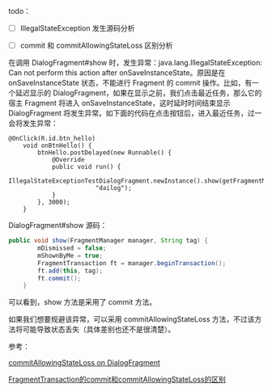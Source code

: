 todo：

- [ ] IllegalStateException 发生源码分析
- [ ] commit 和 commitAllowingStateLoss 区别分析



在调用 DialogFragment#show 时，发生异常：java.lang.IllegalStateException: Can not perform this action after onSaveInstanceState。原因是在 onSaveInstanceState 状态，不能进行 Fragment 的 commit 操作。比如，有一个延迟显示的 DialogFragment，如果在显示之前，我们点击最近任务，那么它的宿主 Fragment 将进入 onSaveInstanceState，这时延时时间结束显示 DialogFragment 将发生异常。如下面的代码在点击按钮后，进入最近任务，过一会将发生异常：

```
@OnClick(R.id.btn_hello)
    void onBtnHello() {
        btnHello.postDelayed(new Runnable() {
            @Override
            public void run() {
                IllegalStateExceptionTestDialogFragment.newInstance().show(getFragmentManager(),
                        "dailog");
            }
        }, 3000);
    }
```

DialogFragment#show 源码：

```java
public void show(FragmentManager manager, String tag) {
        mDismissed = false;
        mShownByMe = true;
        FragmentTransaction ft = manager.beginTransaction();
        ft.add(this, tag);
        ft.commit();
    }
```

可以看到，show 方法是采用了 commit 方法。

如果我们想要规避该异常，可以采用 commitAllowingStateLoss 方法，不过该方法将可能导致状态丢失（具体差别也还不是很清楚）。



参考：

[commitAllowingStateLoss on DialogFragment](https://stackoverflow.com/questions/30424319/commitallowingstateloss-on-dialogfragment)

[FragmentTransaction的commit和commitAllowingStateLoss的区别](http://blog.csdn.net/stoppig/article/details/31776607)

